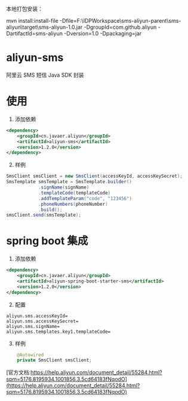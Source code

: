 本地打包安装：

mvn install:install-file -Dfile=‪F:\IDPWorkspace\sms-aliyun-parent\sms-aliyun\target\sms-aliyun-1.0.jar -DgroupId=com.github.aliyun -DartifactId=sms-aliyun -Dversion=1.0 -Dpackaging=jar

# aliyun-sms
阿里云 SMS 短信 Java SDK 封装
# 使用
1. 添加依赖
``` xml
<dependency>
    <groupId>cn.javaer.aliyun</groupId>
    <artifactId>aliyun-sms</artifactId>
    <version>1.2.0</version>
</dependency>
```

2. 样例
```java
SmsClient smsClient = new SmsClient(accessKeyId, accessKeySecret);
SmsTemplate smsTemplate = SmsTemplate.builder()
            .signName(signName)
            .templateCode(templateCode)
            .addTemplateParam("code", "123456")
            .phoneNumbers(phoneNumber)
            .build();
smsClient.send(smsTemplate);            
```

# spring boot 集成
1. 添加依赖
``` xml
<dependency>
    <groupId>cn.javaer.aliyun</groupId>
    <artifactId>aliyun-spring-boot-starter-sms</artifactId>
    <version>1.2.0</version>
</dependency>
```

2. 配置

```
aliyun.sms.accessKeyId=
aliyun.sms.accessKeySecret=
aliyun.sms.signName=
aliyun.sms.templates.key1.templateCode=
```

3. 样例

```java
    @Autowired
    private SmsClient smsClient;
```

[官方文档:https://help.aliyun.com/document_detail/55284.html?spm=5176.8195934.1001856.3.5cd64183fNqodO](https://help.aliyun.com/document_detail/55284.html?spm=5176.8195934.1001856.3.5cd64183fNqodO)

